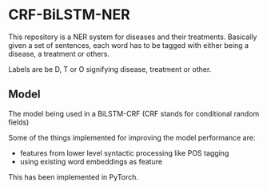 # CRF-BiLSTM-NER

This repository is a NER system for diseases and their treatments. Basically given a set of sentences, each word has to be tagged with either being a disease, a treatment or others.

Labels are be D, T or O signifying disease, treatment or other.

## Model

The model being used in a BiLSTM-CRF (CRF stands for conditional random fields)

Some of the things implemented for improving the model performance are:

* features from lower level syntactic processing like POS tagging
* using existing word embeddings as feature

This has been implemented in PyTorch.
